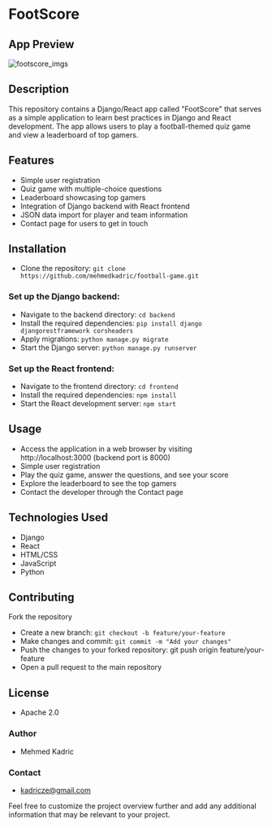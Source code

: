 # FootScore

## App Preview
![footscore_imgs](https://github.com/mehmedkadric/football-game/assets/17452349/2fabd4b4-4399-40d6-87e6-096d33a85ae1)

## Description
This repository contains a Django/React app called "FootScore" that serves as a simple application to learn best practices in Django and React development. The app allows users to play a football-themed quiz game and view a leaderboard of top gamers.

## Features
- Simple user registration
- Quiz game with multiple-choice questions
- Leaderboard showcasing top gamers
- Integration of Django backend with React frontend
- JSON data import for player and team information
- Contact page for users to get in touch

## Installation
- Clone the repository: `git clone https://github.com/mehmedkadric/football-game.git`
### Set up the Django backend:
- Navigate to the backend directory: `cd backend`
- Install the required dependencies: `pip install django djangorestframework corsheaders`
- Apply migrations: `python manage.py migrate`
- Start the Django server: `python manage.py runserver`
### Set up the React frontend:
- Navigate to the frontend directory: `cd frontend`
- Install the required dependencies: `npm install`
- Start the React development server: `npm start`
## Usage
- Access the application in a web browser by visiting http://localhost:3000 (backend port is 8000)
- Simple user registration
- Play the quiz game, answer the questions, and see your score
- Explore the leaderboard to see the top gamers
- Contact the developer through the Contact page
## Technologies Used
- Django
- React
- HTML/CSS
- JavaScript
- Python
## Contributing
Fork the repository
- Create a new branch: `git checkout -b feature/your-feature`
- Make changes and commit: `git commit -m "Add your changes"`
- Push the changes to your forked repository: git push origin feature/your-feature
- Open a pull request to the main repository
## License
- Apache 2.0

### Author
- Mehmed Kadric

### Contact
- kadricze@gmail.com

Feel free to customize the project overview further and add any additional information that may be relevant to your project.
